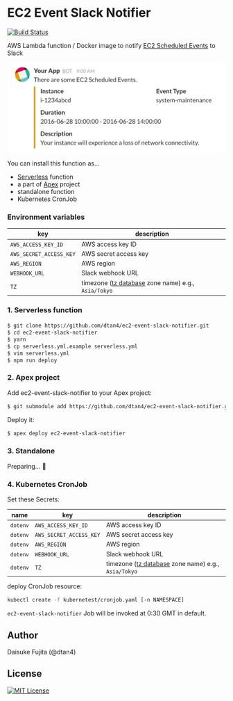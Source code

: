 # EC2 Event Slack Notifier

[![Build Status](https://travis-ci.org/dtan4/ec2-event-slack-notifier.svg?branch=master)](https://travis-ci.org/dtan4/ec2-event-slack-notifier)

AWS Lambda function / Docker image to notify [EC2 Scheduled Events](http://docs.aws.amazon.com/AWSEC2/latest/UserGuide/monitoring-instances-status-check_sched.html) to Slack

![image](images/slack.png)

You can install this function as...

- [Serverless](https://serverless.com/) function
- a part of [Apex](http://apex.run/) project
- standalone function
- Kubernetes CronJob

### Environment variables

|key|description|
|---|-----------|
|`AWS_ACCESS_KEY_ID`|AWS access key ID|
|`AWS_SECRET_ACCESS_KEY`|AWS secret access key|
|`AWS_REGION`|AWS region|
|`WEBHOOK_URL`|Slack webhook URL|
|`TZ`|timezone ([tz database](https://en.wikipedia.org/wiki/List_of_tz_database_time_zones) zone name) e.g., `Asia/Tokyo`|

### 1. Serverless function

```sh-session
$ git clone https://github.com/dtan4/ec2-event-slack-notifier.git
$ cd ec2-event-slack-notifier
$ yarn
$ cp serverless.yml.example serverless.yml
$ vim serverless.yml
$ npm run deploy
```

### 2. Apex project

Add ec2-event-slack-notifier to your Apex project:

```bash
$ git submodule add https://github.com/dtan4/ec2-event-slack-notifier.git functions/ec2-event-slack-notifier
```

Deploy it:

```bash
$ apex deploy ec2-event-slack-notifier
```

### 3. Standalone

Preparing... :construction_worker:

### 4. Kubernetes CronJob

Set these Secrets:

|name|key|description|
|----|---|-----------|
|`dotenv`|`AWS_ACCESS_KEY_ID`|AWS access key ID|
|`dotenv`|`AWS_SECRET_ACCESS_KEY`|AWS secret access key|
|`dotenv`|`AWS_REGION`|AWS region|
|`dotenv`|`WEBHOOK_URL`|Slack webhook URL|
|`dotenv`|`TZ`|timezone ([tz database](https://en.wikipedia.org/wiki/List_of_tz_database_time_zones) zone name) e.g., `Asia/Tokyo`|

deploy CronJob resource:

```bash
kubectl create -f kubernetest/cronjob.yaml [-n NAMESPACE]
```

`ec2-event-slack-notifier` Job will be invoked at 0:30 GMT in default.

## Author

Daisuke Fujita (@dtan4)

## License

[![MIT License](http://img.shields.io/badge/license-MIT-blue.svg?style=flat)](LICENSE)
